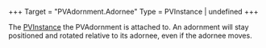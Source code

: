 +++
Target = "PVAdornment.Adornee"
Type = PVInstance | undefined
+++

The [PVInstance](https://developer.roblox.com/api-reference/class/PVInstance) the PVAdornment is attached to. An adornment will stay positioned and rotated relative to its adornee, even if the adornee moves.